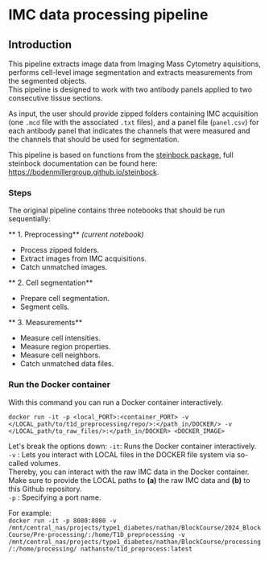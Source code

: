 # **IMC data processing pipeline**

## **Introduction**

This pipeline extracts image data from Imaging Mass Cytometry aquisitions, performs cell-level image segmentation and extracts measurements from the segmented objects.  
This pipeline is designed to work with two antibody panels applied to two consecutive tissue sections.

As input, the user should provide zipped folders containing IMC acquisition (one `.mcd` file with the associated `.txt` files), 
and a panel file (`panel.csv`) for each antibody panel that indicates the channels that were measured 
and the channels that should be used for segmentation. 

This pipeline is based on functions from the [steinbock package](https://github.com/BodenmillerGroup/steinbock), 
full steinbock documentation can be found here: https://bodenmillergroup.github.io/steinbock.


### **Steps**

The original pipeline contains three notebooks that should be run sequentially:
  
** 1. Preprocessing** *(current notebook)*
- Process zipped folders.
- Extract images from IMC acquisitions.
- Catch unmatched images.
  
** 2. Cell segmentation**
- Prepare cell segmentation.
- Segment cells.
  
** 3. Measurements**
- Measure cell intensities.
- Measure region properties.
- Measure cell neighbors.
- Catch unmatched data files.

### Run the Docker container

With this command you can run a Docker container interactively.

`docker run -it -p <local_PORT>:<container_PORT> -v </LOCAL_path/to/t1d_preprocessing/repo/>:</path_in/DOCKER/> -v </LOCAL_path/to_raw_files/>:</path_in/DOCKER> <DOCKER_IMAGE>`

Let's break the options down:
`-it`: Runs the Docker container interactively.  
`-v` : Lets you interact with LOCAL files in the DOCKER file system via so-called volumes.  
       Thereby, you can interact with the raw IMC data in the Docker container.  
       Make sure to provide the LOCAL paths to **(a)** the raw IMC data and **(b)** to this Github repository.  
`-p` : Specifying a port name. 

For example:  
`docker run -it -p 8080:8080 -v /mnt/central_nas/projects/type1_diabetes/nathan/BlockCourse/2024_BlockCourse/Pre-processing/:/home/T1D_preprocessing -v /mnt/central_nas/projects/type1_diabetes/nathan/BlockCourse/processing/:/home/processing/ nathanste/t1d_preprocess:latest`
